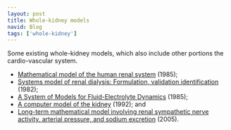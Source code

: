 ```yaml
---
layout: post
title: Whole-kidney models
navid: Blog
tags: ['whole-kidney']
---
```


Some existing whole-kidney models, which also include other portions the
cardio-vascular system.

<ul>

<li>
<a href="http://www.springerlink.com/content/0140-0118/23/6/">Mathematical
model of the human renal system</a> (1985);
</li>

<li>
<a href="http://dx.doi.org/10.1049/ip-a-1:19820110">Systems model of renal
dialysis: Formulation, validation identification</a> (1982);
</li>

<li>
<a href="http://dx.doi.org/10.1109/TBME.1985.325501">A System of Models for
Fluid-Electrolyte Dynamics</a> (1985);
</li>

<li>
<a href="http://www.sciencedirect.com/science/article/pii/016926079290115N">A
computer model of the kidney</a> (1992); and
</li>

<li>
<a href="http://dx.doi.org/10.1007/s10439-005-5976-4">Long-term mathematical
model involving renal sympathetic nerve activity, arterial pressure, and
sodium excretion</a> (2005).
</li>

</ul>
